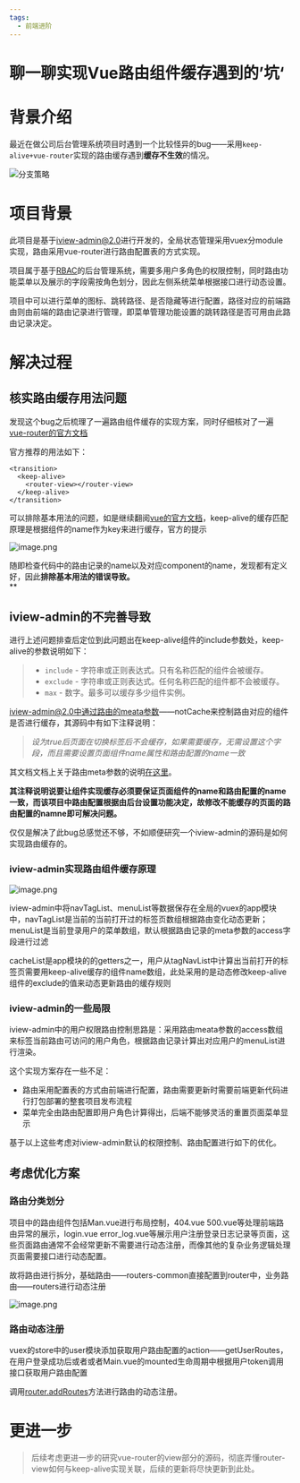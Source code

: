 ```yaml
---
tags:
  - 前端进阶
---
```


# 聊一聊实现Vue路由组件缓存遇到的’坑‘

<a name="HvPwk"></a>
# 背景介绍
最近在做公司后台管理系统项目时遇到一个比较怪异的bug——采用`keep-alive+vue-router`实现的路由缓存遇到**缓存不生效**的情况。

![分支策略](~@imgs/7dd6b400-44bb-4d92-9d1f-e040c0a4a16c.png)

<a name="2VhOm"></a>
# 项目背景
此项目是基于[iview-admin@2.0](https://github.com/iview/iview-admin/tree/2.0)进行开发的，全局状态管理采用vuex分module实现，路由采用vue-router进行路由配置表的方式实现。

项目属于基于[RBAC](https://www.cnblogs.com/niuli1987/p/9871182.html)的后台管理系统，需要多用户多角色的权限控制，同时路由功能菜单以及展示的字段需按角色划分，因此左侧系统菜单根据接口进行动态设置。

项目中可以进行菜单的图标、跳转路径、是否隐藏等进行配置，路径对应的前端路由则由前端的路由记录进行管理，即菜单管理功能设置的跳转路径是否可用由此路由记录决定。

<a name="PpZiO"></a>
# 解决过程

<a name="nC48B"></a>
## 核实路由缓存用法问题
发现这个bug之后梳理了一遍路由组件缓存的实现方案，同时仔细核对了一遍[vue-router的官方文档](https://router.vuejs.org/zh/api/#router-view)

官方推荐的用法如下：

```vue
<transition>
  <keep-alive>
    <router-view></router-view>
  </keep-alive>
</transition>
```

可以排除基本用法的问题，如是继续翻阅[vue的官方文档](https://cn.vuejs.org/v2/guide/components-dynamic-async.html#%E5%9C%A8%E5%8A%A8%E6%80%81%E7%BB%84%E4%BB%B6%E4%B8%8A%E4%BD%BF%E7%94%A8-keep-alive)，keep-alive的缓存匹配原理是根据组件的name作为key来进行缓存，官方的提示

![image.png](https://cdn.nlark.com/yuque/0/2020/png/298369/1580892257851-72ac895b-1ef3-48e4-bc82-a2e17c6cb0b5.png#align=left&display=inline&height=104&name=image.png&originHeight=218&originWidth=1562&size=37857&status=done&style=stroke&width=746)

随即检查代码中的路由记录的name以及对应component的name，发现都有定义好，因此**排除基本用法的错误导致。**<br />**
<a name="GDxlV"></a>
## iview-admin的不完善导致
进行上述问题排查后定位到此问题出在keep-alive组件的include参数处，keep-alive的参数说明如下：

> - `include` - 字符串或正则表达式。只有名称匹配的组件会被缓存。
> - `exclude` - 字符串或正则表达式。任何名称匹配的组件都不会被缓存。
> - `max` - 数字。最多可以缓存多少组件实例。


iview-admin@2.0中通过路由的meata参数——notCache来控制路由对应的组件是否进行缓存，其源码中有如下注释说明：

> _设为true后页面在切换标签后不会缓存，如果需要缓存，无需设置这个字段，而且需要设置页面组件name属性和路由配置的name一致_


其文档文档上关于路由meta参数的说明[在这里](https://github.com/iview/iview-admin/blob/2.0/src/router/routers.js#L13)。

**其注释说明说要让组件实现缓存必须要保证页面组件的name和路由配置的name一致，而该项目中路由配置根据由后台设置功能决定，故修改不能缓存的页面的路由配置的namne即可解决问题。**

仅仅是解决了此bug总感觉还不够，不如顺便研究一个iview-admin的源码是如何实现路由缓存的。

<a name="bpktj"></a>
### iview-admin实现路由组件缓存原理

![image.png](https://cdn.nlark.com/yuque/0/2020/png/298369/1580975013520-0bc33b1e-a6c5-46d6-b3f2-a37bd6d71a5f.png#align=left&display=inline&height=512&name=image.png&originHeight=959&originWidth=1397&size=111193&status=done&style=stroke&width=746)

iview-admin中将navTagList、menuList等数据保存在全局的vuex的app模块中，navTagList是当前的当前打开过的标签页数组根据路由变化动态更新；menuList是当前登录用户的菜单数组，默认根据路由记录的meta参数的access字段进行过滤

cacheList是app模块的的getters之一，用户从tagNavList中计算出当前打开的标签页需要用keep-alive缓存的组件name数组，此处采用的是动态修改keep-alive组件的exclude的值来动态更新路由的缓存规则

<a name="mKsZi"></a>
### iview-admin的一些局限

iview-admin中的用户权限路由控制思路是：采用路由meata参数的access数组来标签当前路由可访问的用户角色，根据路由记录计算出对应用户的menuList进行渲染。

这个实现方案存在一些不足：

- 路由采用配置表的方式由前端进行配置，路由需要更新时需要前端更新代码进行打包部署的整套项目发布流程
- 菜单完全由路由配置即用户角色计算得出，后端不能够灵活的重置页面菜单显示

基于以上这些考虑对iview-admin默认的权限控制、路由配置进行如下的优化。

<a name="1I0lB"></a>
## 考虑优化方案
<a name="CvW0E"></a>
### 路由分类划分
项目中的路由组件包括Man.vue进行布局控制，404.vue 500.vue等处理前端路由异常的展示，login.vue error_log.vue等展示用户注册登录日志记录等页面，这些页面路由通常不会经常更新不需要进行动态注册，而像其他的复杂业务逻辑处理页面需要接口进行动态配置。

故将路由进行拆分，基础路由——routers-common直接配置到router中，业务路由——routers进行动态注册

![image.png](https://cdn.nlark.com/yuque/0/2020/png/298369/1580978386625-07f7de07-0f34-4071-b2e8-10a25dcd4328.png#align=left&display=inline&height=134&name=image.png&originHeight=268&originWidth=724&size=21964&status=done&style=none&width=362)

<a name="O2NSJ"></a>
### 路由动态注册
vuex的store中的user模块添加获取用户路由配置的action——getUserRoutes，在用户登录成功后或者或者Main.vue的mounted生命周期中根据用户token调用接口获取用户路由配置

调用[router.addRoutes](https://router.vuejs.org/zh/api/#router-addroutes)方法进行路由的动态注册。

<a name="e1x10"></a>
# 更进一步
> 后续考虑更进一步的研究vue-router的view部分的源码，彻底弄懂router-view如何与keep-alive实现关联，后续的更新将尽快更新到此处。

